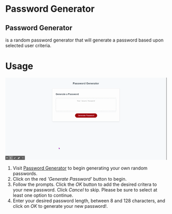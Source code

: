 # Password Generator
## Password Generator 
is a random password generator that will generate a password based upon selected user criteria. 
# Usage
![Password Generator Screenshot](https://github.com/iiTONELOC/password-generator/blob/main/assets/Images/password-generator.gif)

 1. Visit [Password Generator](https://iitoneloc.github.io/password-generator/) to begin generating your own random passwords. 
 1. Click on the red _'Generate Password'_ button to begin.
 1. Follow the prompts. Click the _OK_ button to add the desired critera to your new password. Click _Cancel_ to skip. Please be sure to select at least one option to continue.
 1. Enter your desired password length, between 8 and 128 characters, and click on _OK_ to generate your new password!. 